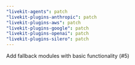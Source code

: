```yaml
---
"livekit-agents": patch
"livekit-plugins-anthropic": patch
"livekit-plugins-aws": patch
"livekit-plugins-google": patch
"livekit-plugins-openai": patch
"livekit-plugins-silero": patch
---
```


Add fallback modules with basic functionality (#5)
